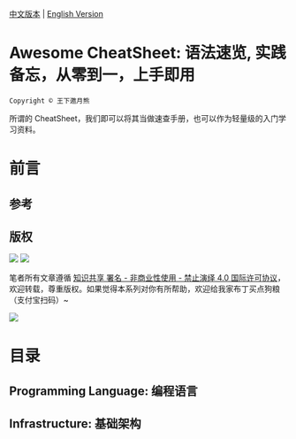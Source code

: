 [中文版本](./README.md) | [English Version](./README.en.md)

# Awesome CheatSheet: 语法速览, 实践备忘，从零到一，上手即用

`Copyright © 王下邀月熊`

所谓的 CheatSheet，我们即可以将其当做速查手册，也可以作为轻量级的入门学习资料。

# 前言

## 参考

## 版权

![](https://parg.co/bDY) ![](https://parg.co/bDm)

笔者所有文章遵循 [知识共享 署名 - 非商业性使用 - 禁止演绎 4.0 国际许可协议](https://creativecommons.org/licenses/by-nc-nd/4.0/deed.zh)，欢迎转载，尊重版权。如果觉得本系列对你有所帮助，欢迎给我家布丁买点狗粮（支付宝扫码）~

![](https://github.com/wxyyxc1992/OSS/blob/master/2017/8/1/Buding.jpg?raw=true)

# 目录

## Programming Language: 编程语言

## Infrastructure: 基础架构
